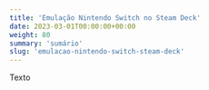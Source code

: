```yaml
---
title: 'Emulação Nintendo Switch no Steam Deck'
date: 2023-03-01T00:00:00+00:00
weight: 80
summary: 'sumário'
slug: 'emulacao-nintendo-switch-steam-deck'
---
```


Texto